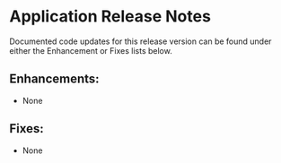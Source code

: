 # Application Release Notes

Documented code updates for this release version can be found under either the Enhancement or Fixes lists below.

## Enhancements:

* None

## Fixes:

* None
